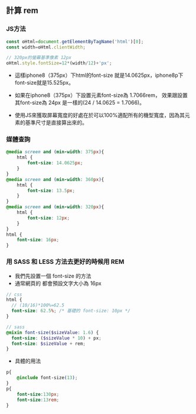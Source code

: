 ## 計算 rem

### JS方法

```js
const oHtml=document.getElementByTagName('html')[0];
const width=oHtml.clientWidth;

// 320px的螢幕基準像素 12px
oHtml.style.fontSize=12*(width/12)+'px';
```

* 這樣iphone8（375px）下html的font-size 就是14.0625px，iphone8p下font-size就是15.525px。

* 如果在iphone8（375px）下設置元素font-size為 1.7066rem， 效果跟設置其font-size為 24px 是一樣的(24 / 14.0625 = 1.7066)。

* 使用JS來獲取屏幕寬度的好處在於可以100%適配所有的機型寬度，因為其元素的基準尺寸是直接算出來的。

### 媒體查詢

```css
@media screen and (min-width: 375px){
    html {
        font-size: 14.0625px;   
    }
}
@media screen and (min-width: 360px){
    html {
        font-size: 13.5px;
    }
}
@media screen and (min-width: 320px){
    html {
        font-size: 12px;
    }
}
html {
    font-size: 16px;
}
```

### 用 SASS 和 LESS 方法去更好的時候用 REM

- 我們先設置一個 font-size 的方法
- 通常網頁的 <body> 都會預設文字大小為 16px

```scss
// css 
html {
  // (10/16)*100%=62.5
  font-size: 62.5%; /* 基礎的 font-size: 10px */
}

// sass
@mixin font-size($sizeValue: 1.6) {
  font-size: ($sizeValue * 10) + px;
  font-size: $sizeValue + rem;
}
```

- 具體的用法

```css
p{
    @include font-size(13);
}
p{
    font-size:130px;
    font-size:13rem;
}
```


